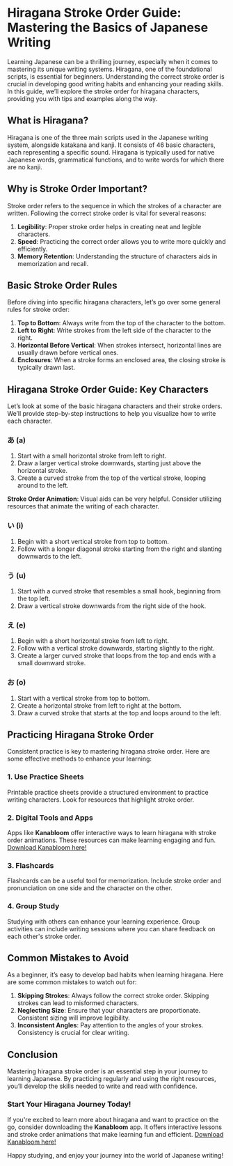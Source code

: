 # Hiragana Stroke Order Guide: Mastering the Basics of Japanese Writing

Learning Japanese can be a thrilling journey, especially when it comes to mastering its unique writing systems. Hiragana, one of the foundational scripts, is essential for beginners. Understanding the correct stroke order is crucial in developing good writing habits and enhancing your reading skills. In this guide, we’ll explore the stroke order for hiragana characters, providing you with tips and examples along the way.

## What is Hiragana?

Hiragana is one of the three main scripts used in the Japanese writing system, alongside katakana and kanji. It consists of 46 basic characters, each representing a specific sound. Hiragana is typically used for native Japanese words, grammatical functions, and to write words for which there are no kanji.

## Why is Stroke Order Important?

Stroke order refers to the sequence in which the strokes of a character are written. Following the correct stroke order is vital for several reasons:

1. **Legibility**: Proper stroke order helps in creating neat and legible characters.
2. **Speed**: Practicing the correct order allows you to write more quickly and efficiently.
3. **Memory Retention**: Understanding the structure of characters aids in memorization and recall.

## Basic Stroke Order Rules

Before diving into specific hiragana characters, let’s go over some general rules for stroke order:

1. **Top to Bottom**: Always write from the top of the character to the bottom.
2. **Left to Right**: Write strokes from the left side of the character to the right.
3. **Horizontal Before Vertical**: When strokes intersect, horizontal lines are usually drawn before vertical ones.
4. **Enclosures**: When a stroke forms an enclosed area, the closing stroke is typically drawn last.

## Hiragana Stroke Order Guide: Key Characters

Let’s look at some of the basic hiragana characters and their stroke orders. We’ll provide step-by-step instructions to help you visualize how to write each character.

### あ (a)

1. Start with a small horizontal stroke from left to right.
2. Draw a larger vertical stroke downwards, starting just above the horizontal stroke.
3. Create a curved stroke from the top of the vertical stroke, looping around to the left.

**Stroke Order Animation**: Visual aids can be very helpful. Consider utilizing resources that animate the writing of each character.

### い (i)

1. Begin with a short vertical stroke from top to bottom.
2. Follow with a longer diagonal stroke starting from the right and slanting downwards to the left.

### う (u)

1. Start with a curved stroke that resembles a small hook, beginning from the top left.
2. Draw a vertical stroke downwards from the right side of the hook.

### え (e)

1. Begin with a short horizontal stroke from left to right.
2. Follow with a vertical stroke downwards, starting slightly to the right.
3. Create a larger curved stroke that loops from the top and ends with a small downward stroke.

### お (o)

1. Start with a vertical stroke from top to bottom.
2. Create a horizontal stroke from left to right at the bottom.
3. Draw a curved stroke that starts at the top and loops around to the left.

## Practicing Hiragana Stroke Order

Consistent practice is key to mastering hiragana stroke order. Here are some effective methods to enhance your learning:

### 1. Use Practice Sheets

Printable practice sheets provide a structured environment to practice writing characters. Look for resources that highlight stroke order.

### 2. Digital Tools and Apps

Apps like **Kanabloom** offer interactive ways to learn hiragana with stroke order animations. These resources can make learning engaging and fun. [Download Kanabloom here!](https://apps.apple.com/au/app/kanabloom/id6743828727)

### 3. Flashcards

Flashcards can be a useful tool for memorization. Include stroke order and pronunciation on one side and the character on the other.

### 4. Group Study

Studying with others can enhance your learning experience. Group activities can include writing sessions where you can share feedback on each other's stroke order.

## Common Mistakes to Avoid

As a beginner, it’s easy to develop bad habits when learning hiragana. Here are some common mistakes to watch out for:

1. **Skipping Strokes**: Always follow the correct stroke order. Skipping strokes can lead to misformed characters.
2. **Neglecting Size**: Ensure that your characters are proportionate. Consistent sizing will improve legibility.
3. **Inconsistent Angles**: Pay attention to the angles of your strokes. Consistency is crucial for clear writing.

## Conclusion

Mastering hiragana stroke order is an essential step in your journey to learning Japanese. By practicing regularly and using the right resources, you’ll develop the skills needed to write and read with confidence. 

### Start Your Hiragana Journey Today!

If you're excited to learn more about hiragana and want to practice on the go, consider downloading the **Kanabloom** app. It offers interactive lessons and stroke order animations that make learning fun and efficient. [Download Kanabloom here!](https://apps.apple.com/au/app/kanabloom/id6743828727) 

Happy studying, and enjoy your journey into the world of Japanese writing!